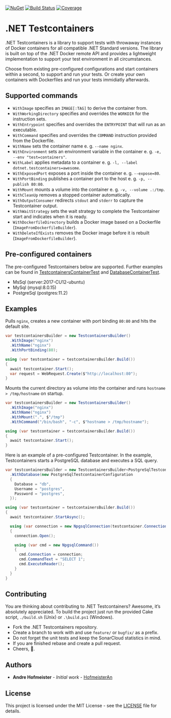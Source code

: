 [![NuGet](https://img.shields.io/nuget/v/DotNet.Testcontainers.svg)](https://www.nuget.org/packages/DotNet.Testcontainers)
[![Build Status](https://dev.azure.com/HofmeisterAn/GitHub-Testcontainers/_apis/build/status/GitHub%20Testcontainers?branchName=develop)](https://dev.azure.com/HofmeisterAn/GitHub-Testcontainers/_build/latest?definitionId=6&branchName=develop)
[![Coverage](https://sonarcloud.io/api/project_badges/measure?project=dotnet-testcontainers&metric=coverage)](https://sonarcloud.io/dashboard?id=dotnet-testcontainers)

# .NET Testcontainers

.NET Testcontainers is a library to support tests with throwaway instances of Docker containers for all compatible .NET Standard versions. The library is built on top of the .NET Docker remote API and provides a lightweight implementation to support your test environment in all circumstances.

Choose from existing pre-configured configurations and start containers within a second, to support and run your tests. Or create your own containers with Dockerfiles and run your tests immidiatly afterwards.

## Supported commands

- `WithImage` specifies an `IMAGE[:TAG]` to derive the container from.
- `WithWorkingDirectory` specifies and overrides the `WORKDIR` for the instruction sets.
- `WithEntrypoint` specifies and overrides the `ENTRYPOINT` that will run as an executable.
- `WithCommand` specifies and overrides the `COMMAND` instruction provided from the Dockerfile.
- `WithName` sets the container name e. g. `--name nginx`.
- `WithEnvironment` sets an environment variable in the container e. g. `-e, --env "test=containers"`.
- `WithLabel` applies metadata to a container e. g. `-l, --label dotnet.testcontainers=awesome`.
- `WithExposedPort` exposes a port inside the container e. g. `--expose=80`.
- `WithPortBinding` publishes a container port to the host e. g. `-p, --publish 80:80`.
- `WithMount` mounts a volume into the container e. g. `-v, --volume .:/tmp`.
- `WithCleanUp` removes a stopped container automatically.
- `WithOutputConsumer` redirects `stdout` and `stderr` to capture the Testcontainer output.
- `WithWaitStrategy` sets the wait strategy to complete the Testcontainer start and indicates when it is ready.
- `WithDockerfileDirectory` builds a Docker image based on a Dockerfile (`ImageFromDockerfileBuilder`).
- `WithDeleteIfExists` removes the Docker image before it is rebuilt (`ImageFromDockerfileBuilder`).

## Pre-configured containers

The pre-configured Testcontainers below are supported. Further examples can be found in [TestcontainersContainerTest][1] and [DatabaseContainerTest][2].

- MsSql (server:2017-CU12-ubuntu)
- MySql (mysql:8.0.15)
- PostgreSql (postgres:11.2)

## Examples

Pulls `nginx`, creates a new container with port binding `80:80` and hits the default site.

```csharp
var testcontainersBuilder = new TestcontainersBuilder()
  .WithImage("nginx")
  .WithName("nginx")
  .WithPortBinding(80);

using (var testcontainer = testcontainersBuilder.Build())
{
  await testcontainer.Start();
  var request = WebRequest.Create($"http://localhost:80");
}
```

Mounts the current directory as volume into the container and runs `hostname > /tmp/hostname` on startup.

```csharp
var testcontainersBuilder = new TestcontainersBuilder()
  .WithImage("nginx")
  .WithName("nginx")
  .WithMount(".", $"/tmp")
  .WithCommand("/bin/bash", "-c", $"hostname > /tmp/hostname");

using (var testcontainer = testcontainersBuilder.Build())
{
  await testcontainer.Start();
}
```

Here is an example of a pre-configured Testcontainer. In the example, Testcontainers starts a PostgreSQL database and executes a SQL query.

```csharp
var testcontainersBuilder = new TestcontainersBuilder<PostgreSqlTestcontainer>()
  .WithDatabase(new PostgreSqlTestcontainerConfiguration
  {
    Database = "db",
    Username = "postgres",
    Password = "postgres",
  });

using (var testcontainer = testcontainersBuilder.Build())
{
  await testcontainer.StartAsync();

  using (var connection = new NpgsqlConnection(testcontainer.ConnectionString))
  {
    connection.Open();

    using (var cmd = new NpgsqlCommand())
    {
      cmd.Connection = connection;
      cmd.CommandText = "SELECT 1";
      cmd.ExecuteReader();
    }
  }
}
```

## Contributing

You are thinking about contributing to .NET Testcontainers? Awesome, it’s absolutely appreciated. To build the project just run the provided Cake script, `./build.sh` (Unix) or `.\build.ps1` (Windows).

* Fork the .NET Testcontainers repository.
* Create a branch to work with and use `feature/` or `bugfix/` as a prefix.
* Do not forget the unit tests and keep the SonarCloud statistics in mind.
* If you are finished rebase and create a pull request.
* Cheers, :beers:.

## Authors

* **Andre Hofmeister** - *Initial work* - [HofmeisterAn](https://github.com/HofmeisterAn/)

## License

This project is licensed under the MIT License - see the [LICENSE](LICENSE) file for details.


[1]: https://github.com/HofmeisterAn/dotnet-testcontainers/blob/develop/src/DotNet.Testcontainers.Tests/Unit/TestcontainersContainerTest.cs
[2]: https://github.com/HofmeisterAn/dotnet-testcontainers/blob/develop/src/DotNet.Testcontainers.Tests/Unit/DatabaseContainerTest.cs